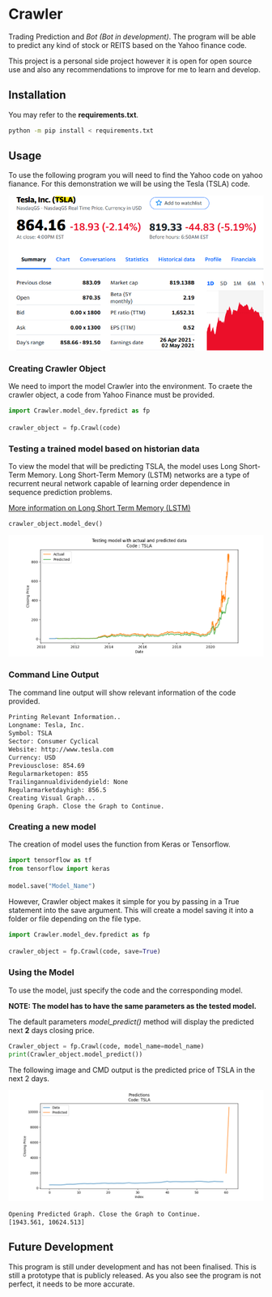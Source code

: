 # Crawler

Trading Prediction and *Bot (Bot in development)*.
The program will be able to predict any kind of stock or REITS based on the Yahoo finance code.

This project is a personal side project however it is open for open source use and also any recommendations to improve for me to learn and develop.

## Installation

You may refer to the **requirements.txt**.

```bash
python -m pip install < requirements.txt
```

## Usage

To use the following program you will need to find the Yahoo code on yahoo fianance. For this demonstration we will be using the Tesla (TSLA) code.

![Yahoo Finance Tesla Stocks](images/TSLA.png)

### Creating Crawler Object

We need to import the model Crawler into the environment. To craete the crawler object, a code from Yahoo Finance must be provided.

```Python
import Crawler.model_dev.fpredict as fp

crawler_object = fp.Crawl(code)
```

### Testing a trained model based on historian data

To view the model that will be predicting TSLA, the model uses Long Short-Term Memory. Long Short-Term Memory (LSTM) networks are a type of recurrent neural network capable of learning order dependence in sequence prediction problems.

[More information on Long Short Term Memory (LSTM)](https://machinelearningmastery.com/gentle-introduction-long-short-term-memory-networks-experts/)

```python
crawler_object.model_dev()
```

![Testing Trained Model](images/TSLA_model_test.png)

### Command Line Output

The command line output will show relevant information of the code provided.

```shell
Printing Relevant Information..
Longname: Tesla, Inc.
Symbol: TSLA
Sector: Consumer Cyclical
Website: http://www.tesla.com
Currency: USD
Previousclose: 854.69
Regularmarketopen: 855
Trailingannualdividendyield: None
Regularmarketdayhigh: 856.5
Creating Visual Graph...
Opening Graph. Close the Graph to Continue.
```

### Creating a new model

The creation of model uses the function from Keras or Tensorflow.

```Python
import tensorflow as tf
from tensorflow import keras

model.save("Model_Name")
```

However, Crawler object makes it simple for you by passing in a True statement into the save argument. This will create a model saving it into a folder or file depending on the file type.

```Python
import Crawler.model_dev.fpredict as fp

crawler_object = fp.Crawl(code, save=True)
```

### Using the Model

To use the model, just specify the code and the corresponding model.

**NOTE: The model has to have the same parameters as the tested model.**

The default parameters *model_predict()* method will display the predicted next **2** days closing price.

```Python
Crawler_object = fp.Crawl(code, model_name=model_name)
print(Crawler_object.model_predict())
```

The following image and CMD output is the predicted price of TSLA in the next 2 days.

![Predicted data of TSLA (TESLA)](images/Prediction.png)

```Shell
Opening Predicted Graph. Close the Graph to Continue.
[1943.561, 10624.513]
```

## Future Development

This program is still under development and has not been finalised. This is still a prototype that is publicly released. As you also see the program is not perfect, it needs to be more accurate.
